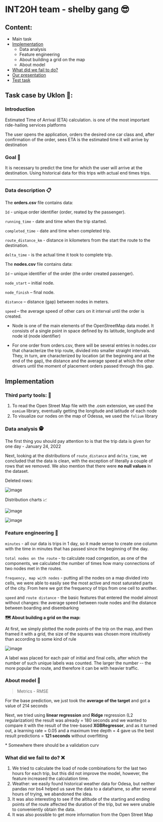 # INT20H    team - shelby gang 😎

## Content:
* Main task
* [Implementation](https://github.com/yanov2708/INT20H/blob/main/README.md#implementation)
  - Data analysis 
  - Feature engineering
  - About building a grid on the map
  - About model
* [What did we fail to do?](https://github.com/yanov2708/INT20H/edit/main/README.md#what-did-we-fail-to-do)
* [Our presentation](https://docs.google.com/presentation/d/1U1h3EjkSa-0i_aFUByYnwHISR9yoCbjD/edit?usp=share_link&ouid=112079393568654521016&rtpof=true&sd=true)
* [Test task](https://github.com/yanov2708/INT20H/blob/main/test_task_done_v2.ipynb)

## Task case by Uklon 🚕:

### Introduction
Estimated Time of Arrival (ETA) calculation.
is one of the most important ride-hailing services
platforms
 
The user opens the application, orders the desired one
car class and, after confirmation of the order, sees
ETA is the estimated time it will arrive by
destination

### Goal :pushpin:

It is necessary to predict the time for which
the user will arrive at the destination.
Using historical data for this
trips with actual end times
trips.

--- 
### Data description :clipboard:

The **orders.csv** file contains data:

`Id` - unique order identifier (order, reated by the passenger).

`running_time` - date and time when the trip started.
 
`completed_time` - date and time when completed
trip.

`route_distance_km` - distance in kilometers from the start
the route to the destination.

`delta_time` - is the actual time it took to complete
trip.

The **nodes.csv** file contains data:

`Id` – unique identifier of the order (the order created passenger).

`node_start` – initial node.

`node_finish` – final node.

`distance` – distance (gap) between nodes in meters.

`speed` – the average speed of other cars on it interval until the order is created.

* Node is one of the main elements of the OpenStreetMap data model. It consists of a single point in
space defined by its latitude, longitude and node id (node identifier)

* For one order from orders.csv, there will be several entries in nodes.csv that characterize the trip route,
divided into smaller straight intervals. They, in turn, are characterized by location (at the beginning and
at the end of the gap), the distance and the average speed at which the other drivers until the moment of placement
orders passed through this gap.

## Implementation

### Third party tools: :toolbox:

1. To read the Open Street Map file with the .osm extension, we used the `osmium` library, eventually getting the longitude and latitude of each node
2. To visualize our nodes on the map of Odessa, we used the `folium` library

### Data analysis :detective:

The first thing you should pay attention to is that the trip data is given for one day - January 24, 2022

Next, looking at the distributions of `route_distance` and `delta_time`, we concluded that the data is clean, with the exception of literally a couple of rows that we removed.
We also mention that there were **no null values** in the dataset.

Deleted rows:

![image](https://user-images.githubusercontent.com/98317081/223690222-865e5ef7-b89b-49a0-9df9-dae49a392809.png)

Distribution charts :chart_with_upwards_trend:

![image](https://user-images.githubusercontent.com/98317081/223688166-a2e34b57-08d9-416c-ba47-7d875f2387a5.png)

![image](https://user-images.githubusercontent.com/98317081/223688200-12c1bbba-d99b-46a3-a2db-29bfda490cde.png)

### Feature engineering :wrench:

`minutes` - all our data is trips in 1 day, so it made sense to create one column with the time in minutes that has passed since the beginning of the day.

`total nodes on the route` - to calculate road congestion, as one of the components, we calculated the number of times how many connections of two nodes met in the routes.

`frequency, map with nodes` - putting all the nodes on a map divided into cells, we were able to easily see the most active and most saturated parts of the city. From here we got the frequency of trips from one cell to another.

`speed` and `route distance` - the basic features that entered the model almost without changes: the average speed between route nodes and the distance between boarding and disembarking

**:world_map: About building a grid on the map:**

At first, we simply plotted the node points of the trip on the map, and then framed it with a grid, the size of the squares was chosen more intuitively than according to some kind of rule

![image](https://user-images.githubusercontent.com/98317081/223697583-317aef58-21a6-41bf-8b0b-1c1206b55e92.png)

A label was placed for each pair of initial and final cells, after which the number of such unique labels was counted. The larger the number -- the more popular the route, and therefore it can be with heavier traffic.

### About model :robot:

> Metrics - RMSE

For the base prediction, we just took the **average of the target** and got a value of 214 seconds

Next, we tried using **linear regression** and **Ridge** regression (L2 regularization) the result was already = 180 seconds and we wanted to compare it with the result of the tree-based **XGBRegressor**, and as it turned out, a learning rate = 0.05 and a maximum tree depth = 4 gave us the best result predictions = **121 seconds** without overfitting

\* Somewhere there should be a validation curv 

### What did we fail to do? :x:

1. We tried to calculate the load of node combinations for the last two hours for each trip, but this did not improve the model, however, the feature increased the calculation time.
2. Weather: we easily found historical weather data for Odesa, but neither pandas nor bs4 helped us save the data to a dataframe, so after several hours of trying, we abandoned the idea.
3. It was also interesting to see if the altitude of the starting and ending points of the route affected the duration of the trip, but we were unable to conveniently obtain the data.
4. It was also possible to get more information from the Open Street Map

